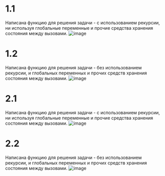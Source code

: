 # 1.1
Написана функцию для решения задачи - с использованием рекурсии, ни используя глобальные переменные и прочие средства хранения состояния между вызовами.
![image](https://github.com/QNekoma/python_labs3/assets/147964939/4c4fdd54-7c89-471d-99ef-9bdcee01fef9)

# 1.2
Написана функцию для решения задачи - без использованием рекурсии, и глобальных переменных и прочих средств хранения состояния между вызовами.
![image](https://github.com/QNekoma/python_labs3/assets/147964939/e7719f2d-7895-4aed-962e-715ca14a3c53)

# 2.1
Написана функцию для решения задачи - с использованием рекурсии, ни используя глобальные переменные и прочие средства хранения состояния между вызовами.
![image](https://github.com/QNekoma/python_labs3/assets/147964939/2b2a35c7-106d-444c-b25e-734327a3e1d1)

# 2.2
Написана функцию для решения задачи - без использованием рекурсии, и глобальных переменных и прочих средств хранения состояния между вызовами.
![image](https://github.com/QNekoma/python_labs3/assets/147964939/93ce14ca-c987-493e-9077-67b54953ba2c)
